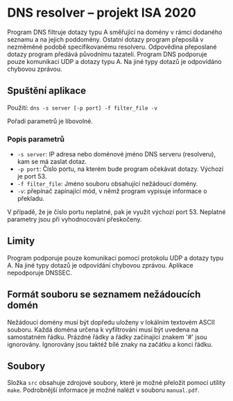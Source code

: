 # DNS resolver – projekt ISA 2020
Program DNS filtruje dotazy typu A směřující na domény v rámci dodaného seznamu a na jejich poddomény. Ostatní dotazy program přeposílá v nezměměné podobě specifikovanému resolveru. Odpovědina přeposlané dotazy program předává původnímu tazateli. 
Program DNS podporuje pouze komunikaci UDP a dotazy typu A. Na jiné typy dotazů je odpovídáno chybovou zprávou.

## Spuštění aplikace
Použití: `dns -s server [-p port] -f filter_file -v`

Pořadí parametrů je libovolné.
### Popis parametrů
- `-s server`: IP adresa nebo doménové jméno DNS serveru (resolveru), kam se má zaslat dotaz.
- `-p port`: Číslo portu, na kterém bude program očekávat dotazy. Výchozí je port 53.
- `-f filter_file`: Jméno souboru obsahující nežádoucí domény.
- `-v`: přepínač zapínající mód, v němž program vypisuje informace o překladu.

V případě, že je číslo portu neplatné, pak je využit výchozí port 53. Neplatné parametry jsou při vyhodnocování přeskočeny.

## Limity
Program podporuje pouze komunikaci pomocí protokolu UDP a dotazy typu A. Na jiné typy dotazů je odpovídání chybovou zprávou. Aplikace nepodporuje DNSSEC.

## Formát souboru se seznamem nežádoucích domén
Nežádoucí domény musí být dopředu uloženy v lokálním textovém ASCII souboru. Každá doména určena k vyfiltrování musí být uvedena na samostatném řádku. Prázdné řádky a řádky začínající znakem '#' jsou ignorovány. Ignorovány jsou taktéž bílé znaky na začátku a konci řádku.

## Soubory
Složka `src` obsahuje zdrojové soubory, které je možné přeložit pomocí utility `make`. Podrobnější informace je možné nalézt v souboru `manual.pdf`.
